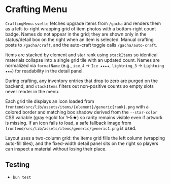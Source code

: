 # Crafting Menu

`CraftingMenu.svelte` fetches upgrade items from `/gacha` and renders them as a
left-to-right wrapping grid of item photos with a bottom-right count badge.
Names do not appear in the grid; they are shown only in the status/detail box on
the right when an item is selected. Manual crafting posts to `/gacha/craft`, and
the auto-craft toggle calls `/gacha/auto-craft`.

Items are stacked by element and star rank using `stackItems` so identical
materials collapse into a single grid tile with an updated count. Names are
normalized via `formatName` (e.g., `ice_4` → `Ice ★★★★`,
`lightning_3` → `Lightning ★★★`) for readability in the detail panel.

During crafting, any inventory entries that drop to zero are purged on the
backend, and `stackItems` filters out non-positive counts so empty slots never
render in the menu.

Each grid tile displays an icon loaded from
`frontend/src/lib/assets/items/{element}/generic{rank}.png` with a colored
border and matching box shadow derived from the `--star-color` CSS variable
(gray→gold for 1–5★) so rarity remains visible even if artwork is missing. If an
icon fails to load, a safe fallback image from
`frontend/src/lib/assets/items/generic/generic1.png` is used.

Layout uses a two-column grid: the items grid fills the left column (wrapping
auto-fill tiles), and the fixed-width detail panel sits on the right so players
can inspect a material without losing their place.

## Testing
- `bun test`

